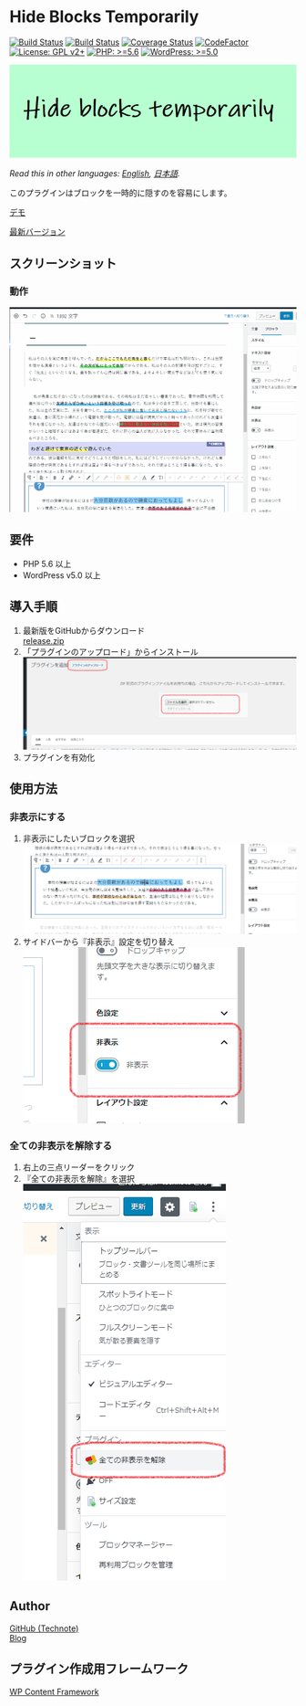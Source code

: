 # Hide Blocks Temporarily

[![Build Status](https://github.com/technote-space/hide-blocks-temporarily/workflows/Build/badge.svg)](https://github.com/technote-space/hide-blocks-temporarily/actions)
[![Build Status](https://travis-ci.com/technote-space/hide-blocks-temporarily.svg?branch=master)](https://travis-ci.com/technote-space/hide-blocks-temporarily)
[![Coverage Status](https://coveralls.io/repos/github/technote-space/hide-blocks-temporarily/badge.svg?branch=master)](https://coveralls.io/github/technote-space/hide-blocks-temporarily?branch=master)
[![CodeFactor](https://www.codefactor.io/repository/github/technote-space/hide-blocks-temporarily/badge)](https://www.codefactor.io/repository/github/technote-space/hide-blocks-temporarily)
[![License: GPL v2+](https://img.shields.io/badge/License-GPL%20v2%2B-blue.svg)](http://www.gnu.org/licenses/gpl-2.0.html)
[![PHP: >=5.6](https://img.shields.io/badge/PHP-%3E%3D5.6-orange.svg)](http://php.net/)
[![WordPress: >=5.0](https://img.shields.io/badge/WordPress-%3E%3D5.0-brightgreen.svg)](https://wordpress.org/)

![banner](https://raw.githubusercontent.com/technote-space/hide-blocks-temporarily/images/assets/banner-772x250.png)

*Read this in other languages: [English](README.md), [日本語](README.ja.md).*

このプラグインはブロックを一時的に隠すのを容易にします。  

[デモ](https://technote-space.github.io/hide-blocks-temporarily)

[最新バージョン](https://github.com/technote-space/hide-blocks-temporarily/releases/latest/download/release.zip)

<!-- START doctoc -->
<!-- END doctoc -->

## スクリーンショット
### 動作
![動作](https://raw.githubusercontent.com/technote-space/hide-blocks-temporarily/images/assets/screenshot-1.gif)

## 要件
- PHP 5.6 以上
- WordPress v5.0 以上

## 導入手順
1. 最新版をGitHubからダウンロード  
[release.zip](https://github.com/technote-space/hide-blocks-temporarily/releases/latest/download/release.zip)
2. 「プラグインのアップロード」からインストール
![install](https://raw.githubusercontent.com/technote-space/screenshots/master/misc/install-wp-plugin.png)
3. プラグインを有効化 

## 使用方法
### 非表示にする
1. 非表示にしたいブロックを選択  
![Select block](https://raw.githubusercontent.com/technote-space/hide-blocks-temporarily/images/assets/select-block.png)  
2. サイドバーから『非表示』設定を切り替え  
![Sidebar](https://raw.githubusercontent.com/technote-space/hide-blocks-temporarily/images/assets/sidebar.png)
### 全ての非表示を解除する
1. 右上の三点リーダーをクリック  
2. 『全ての非表示を解除』を選択  
![Remove All Hide Styles](https://raw.githubusercontent.com/technote-space/hide-blocks-temporarily/images/assets/screenshot-2.png)

## Author
[GitHub (Technote)](https://github.com/technote-space)  
[Blog](https://technote.space)

## プラグイン作成用フレームワーク
[WP Content Framework](https://github.com/wp-content-framework/core)
